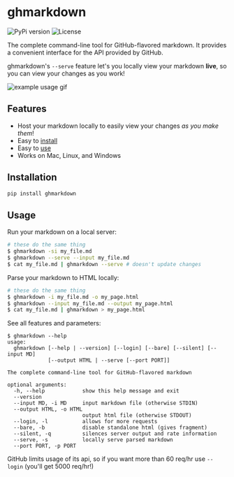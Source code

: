 # ghmarkdown

![PyPi version](https://pypip.in/v/ghmarkdown/badge.svg)
![License](https://pypip.in/license/ghmarkdown/badge.svg)

The complete command-line tool for GitHub-flavored markdown. It provides a convenient interface for the API provided by GitHub.

ghmarkdown's `--serve` feature let's you locally view your markdown __live__, so you can view your changes as you work!

![example usage gif](http://i.imgur.com/WUCWpOM.gif)

## Features

- Host your markdown locally to easily view your changes _as you make them_!
- Easy to [install](#installation)
- Easy to [use](#usage)
- Works on Mac, Linux, and Windows

## Installation
```bash
pip install ghmarkdown
```

## Usage
Run your markdown on a local server:
```bash
# these do the same thing
$ ghmarkdown -si my_file.md
$ ghmarkdown --serve --input my_file.md
$ cat my_file.md | ghmarkdown --serve # doesn't update changes
```

Parse your markdown to HTML locally:
```bash
# these do the same thing
$ ghmarkdown -i my_file.md -o my_page.html
$ ghmarkdown --input my_file.md --output my_page.html
$ cat my_file.md | ghmarkdown > my_page.html
```

See all features and parameters:

```
$ ghmarkdown --help
usage:
  ghmarkdown [--help | --version] [--login] [--bare] [--silent] [--input MD]
             [--output HTML | --serve [--port PORT]]

The complete command-line tool for GitHub-flavored markdown

optional arguments:
  -h, --help            show this help message and exit
  --version
  --input MD, -i MD     input markdown file (otherwise STDIN)
  --output HTML, -o HTML
                        output html file (otherwise STDOUT)
  --login, -l           allows for more requests
  --bare, -b            disable standalone html (gives fragment)
  --silent, -q          silences server output and rate information
  --serve, -s           locally serve parsed markdown
  --port PORT, -p PORT
```

GitHub limits usage of its api, so if you want more than 60 req/hr use `--login` (you'll get 5000 req/hr!)

